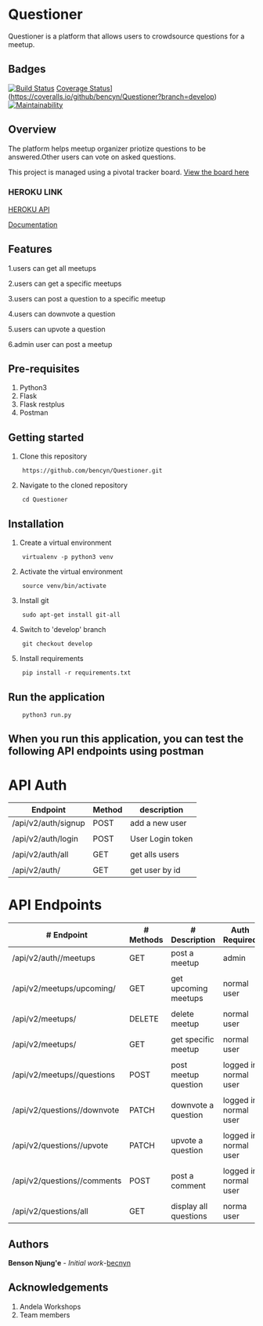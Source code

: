 # Questioner
  Questioner is a platform that allows users to crowdsource questions for a meetup.
  
Badges
------

[![Build Status](https://travis-ci.org/bencyn/Questioner.svg?branch=develop)](https://travis-ci.org/bencyn/Questioner) [Coverage Status](https://coveralls.io/repos/github/bencyn/Questioner/badge.svg?branch=develop)](https://coveralls.io/github/bencyn/Questioner?branch=develop) [![Maintainability](https://api.codeclimate.com/v1/badges/3ae0d2569165f3344e8e/maintainability)](https://codeclimate.com/github/bencyn/Questioner/maintainability)


Overview
--------
The platform helps meetup organizer priotize questions to be answered.Other users can vote on asked questions.

This project is managed using a pivotal tracker board. [View the board here](https://www.pivotaltracker.com/n/projects/2235259)

### HEROKU LINK
[HEROKU API](https://bencyn-questioner.herokuapp.com/api/v1)

<!-- [Github Pages](https://bencyn.github.io/Questioner/UI/)  -->
[Documentation](https://documenter.getpostman.com/view/2456985/RzthRBe9)

Features
-----------------------
1.users can get all meetups

2.users can get a specific meetups

3.users can post a question to a specific meetup

4.users can downvote a question

5.users can upvote a question

6.admin user can post a meetup


Pre-requisites
----------------------
1. Python3
2. Flask
3. Flask restplus
4. Postman

Getting started
--------------------
1. Clone this repository
```
    https://github.com/bencyn/Questioner.git
```

2. Navigate to the cloned repository
```
    cd Questioner
```

Installation
---------------------------------
1. Create a virtual environment
```
    virtualenv -p python3 venv
```

2. Activate the virtual environment
```
    source venv/bin/activate
```

3. Install git
```
    sudo apt-get install git-all
```

4. Switch to 'develop' branch
```
    git checkout develop
```

5. Install requirements
```
    pip install -r requirements.txt
```
Run the application
---------------------------------
```
    python3 run.py
```

When you run this application, you can test the following API endpoints using postman
-----------------------------------------------


# API Auth


|Endpoint                           |   Method   | description         |
|  ------------                     | ---------- |  -----------------  |
|/api/v2/auth/signup                |   POST     | add  a new user     |
|                                   |            |                     |
|/api/v2/auth/login                 |   POST     | User Login token    |
|                                   |            |                     |
|/api/v2/auth/all                   |   GET      | get alls users      |
|                                   |            |                     |
|/api/v2/auth/<id>                  |   GET      | get user by id      |

# API Endpoints

|   # Endpoint                              |  # Methods    | # Description           |Auth Required           |
|   -----------                             | ----------    | -----------------       | ------------           |
|/api/v2/auth/<user-id>/meetups             |   GET         |  post a meetup          | admin                  |
|                                           |               |                         |                        | 
|/api/v2/meetups/upcoming/                  |   GET         |  get upcoming meetups   | normal user            | 
|                                           |               |                         |                        | 
|/api/v2/meetups/<id>                       |   DELETE      |  delete meetup          | normal user            | 
|                                           |               |                         |                        | 
|/api/v2/meetups/<id>                       |    GET        |  get specific meetup    | normal user            | 
|                                           |               |                         |                        | 
|/api/v2/meetups/<meetup-id>/questions      |    POST       |  post meetup question   | logged in normal user  | 
|                                           |               |                         |                        | 
|/api/v2/questions/<quetion-id>/downvote    |   PATCH       |  downvote a question    | logged in normal user  | 
|                                           |               |                         |                        | 
|/api/v2/questions/<question-id>/upvote     |   PATCH       |  upvote a question      | logged in normal user  | 
|                                           |               |                         |                        | 
|/api/v2/questions/<question-id>/comments   |   POST        |  post a comment         | logged in normal user  |
|                                           |               |                         |                        | 
|/api/v2/questions/all                      |   GET         |  display all questions  |  norma user            | 

Authors
-----------------------------
**Benson Njung'e** - _Initial work_-[becnyn](https://github.com/bencyn/Questioner)

Acknowledgements
-------------------------------
1. Andela Workshops
2. Team members



